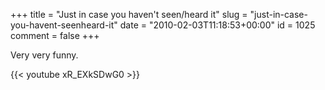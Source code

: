 +++
title = "Just in case you haven't seen/heard it"
slug = "just-in-case-you-havent-seenheard-it"
date = "2010-02-03T11:18:53+00:00"
id = 1025
comment = false
+++

Very very funny.

{{< youtube xR_EXkSDwG0 >}}

